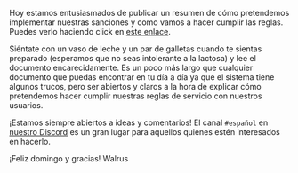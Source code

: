 Hoy estamos entusiasmados de publicar un resumen de cómo pretendemos implementar nuestras sanciones y como vamos a hacer cumplir las reglas. Puedes verlo haciendo click en [este enlace](/punishments).

Siéntate con un vaso de leche y un par de galletas cuando te sientas preparado (esperamos que no seas intolerante a la lactosa) y lee el documento encarecidamente. Es un poco más largo que cualquier documento que puedas encontrar en tu día a día ya que el sistema tiene algunos trucos, pero ser abiertos y claros a la hora de explicar cómo pretendemos hacer cumplir nuestras reglas de servicio con nuestros usuarios.

¡Estamos siempre abiertos a ideas y comentarios! El canal `#español` en [nuestro Discord](https://discord.gg/eySJYEb) es un gran lugar para aquellos quienes estén interesados en hacerlo.

¡Feliz domingo y gracias!
Walrus
